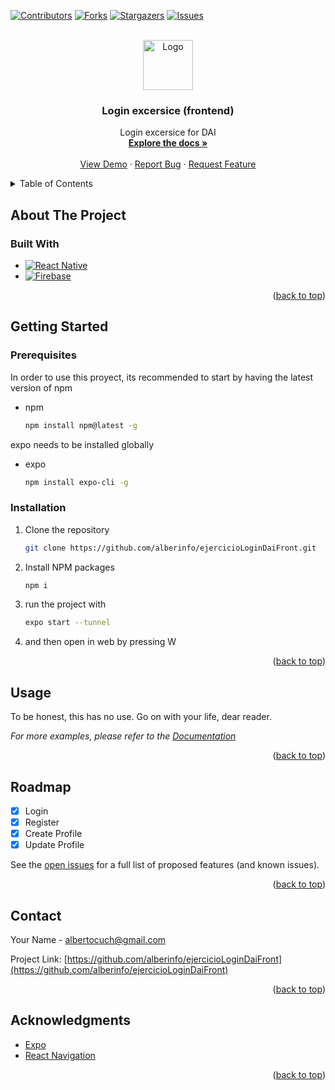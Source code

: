 <!-- Improved compatibility of back to top link: See: https://github.com/othneildrew/Best-README-Template/pull/73 -->
<a name="readme-top"></a>
<!--
*** Thanks for checking out the Best-README-Template. If you have a suggestion
*** that would make this better, please fork the repo and create a pull request
*** or simply open an issue with the tag "enhancement".
*** Don't forget to give the project a star!
*** Thanks again! Now go create something AMAZING! :D
-->



<!-- PROJECT SHIELDS -->
<!--
*** I'm using markdown "reference style" links for readability.
*** Reference links are enclosed in brackets [ ] instead of parentheses ( ).
*** See the bottom of this document for the declaration of the reference variables
*** for contributors-url, forks-url, etc. This is an optional, concise syntax you may use.
*** https://www.markdownguide.org/basic-syntax/#reference-style-links
-->
[![Contributors][contributors-shield]][contributors-url]
[![Forks][forks-shield]][forks-url]
[![Stargazers][stars-shield]][stars-url]
[![Issues][issues-shield]][issues-url]



<!-- PROJECT LOGO -->
<br />
<div align="center">
  <a href="https://github.com/alberinfo/ejercicioLoginDaiFront">
    <img src="images/logo.png" alt="Logo" width="80" height="80">
  </a>

<h3 align="center">Login excersice (frontend)</h3>

  <p align="center">
    Login excersice for DAI
    <br />
    <a href="https://github.com/alberinfo/ejercicioLoginDaiFront"><strong>Explore the docs »</strong></a>
    <br />
    <br />
    <a href="https://github.com/alberinfo/ejercicioLoginDaiFront">View Demo</a>
    ·
    <a href="https://github.com/alberinfo/ejercicioLoginDaiFront/issues">Report Bug</a>
    ·
    <a href="https://github.com/alberinfo/ejercicioLoginDaiFront/issues">Request Feature</a>
  </p>
</div>



<!-- TABLE OF CONTENTS -->
<details>
  <summary>Table of Contents</summary>
  <ol>
    <li>
      <a href="#about-the-project">About The Project</a>
      <ul>
        <li><a href="#built-with">Built With</a></li>
      </ul>
    </li>
    <li>
      <a href="#getting-started">Getting Started</a>
      <ul>
        <li><a href="#prerequisites">Prerequisites</a></li>
        <li><a href="#installation">Installation</a></li>
      </ul>
    </li>
    <li><a href="#usage">Usage</a></li>
    <li><a href="#roadmap">Roadmap</a></li>
    <li><a href="#contact">Contact</a></li>
    <li><a href="#acknowledgments">Acknowledgments</a></li>
  </ol>
</details>



<!-- ABOUT THE PROJECT -->
## About The Project

### Built With

* [![React Native][React-native.js]][React-native-url]
* [![Firebase][Firebase-shield]][Firebase-url]

<p align="right">(<a href="#readme-top">back to top</a>)</p>


<!-- GETTING STARTED -->
## Getting Started

### Prerequisites

In order to use this proyect, its recommended to start by having the latest version of npm

* npm
  ```sh
  npm install npm@latest -g
  ```

expo needs to be installed globally

* expo
  ```sh
  npm install expo-cli -g
  ```

### Installation

1. Clone the repository
   ```sh
   git clone https://github.com/alberinfo/ejercicioLoginDaiFront.git
   ```
2. Install NPM packages
   ```sh
   npm i
   ```
3. run the project with
   ```sh
   expo start --tunnel
   ```
4. and then open in web by pressing W

<p align="right">(<a href="#readme-top">back to top</a>)</p>



<!-- USAGE EXAMPLES -->
## Usage

To be honest, this has no use. Go on with your life, dear reader.

_For more examples, please refer to the [Documentation](https://example.com)_

<p align="right">(<a href="#readme-top">back to top</a>)</p>



<!-- ROADMAP -->
## Roadmap

- [x] Login
- [x] Register
- [x] Create Profile
- [x] Update Profile

See the [open issues](https://github.com/alberinfo/ejercicioLoginDaiFront/issues) for a full list of proposed features (and known issues).

<p align="right">(<a href="#readme-top">back to top</a>)</p>


<!-- CONTACT -->
## Contact

Your Name - albertocuch@gmail.com

Project Link: [https://github.com/alberinfo/ejercicioLoginDaiFront](https://github.com/alberinfo/ejercicioLoginDaiFront)

<p align="right">(<a href="#readme-top">back to top</a>)</p>



<!-- ACKNOWLEDGMENTS -->
## Acknowledgments

* [Expo](https://expo.dev/)
* [React Navigation](https://reactnavigation.org/)

<p align="right">(<a href="#readme-top">back to top</a>)</p>



<!-- MARKDOWN LINKS & IMAGES -->
<!-- https://www.markdownguide.org/basic-syntax/#reference-style-links -->
[contributors-shield]: https://img.shields.io/github/contributors/alberinfo/ejercicioLoginDaiFront.svg?style=for-the-badge
[contributors-url]: https://github.com/alberinfo/ejercicioLoginDaiFront/graphs/contributors
[forks-shield]: https://img.shields.io/github/forks/alberinfo/ejercicioLoginDaiFront.svg?style=for-the-badge
[forks-url]: https://github.com/alberinfo/ejercicioLoginDaiFront/network/members
[stars-shield]: https://img.shields.io/github/stars/alberinfo/ejercicioLoginDaiFront.svg?style=for-the-badge
[stars-url]: https://github.com/alberinfo/ejercicioLoginDaiFront/stargazers
[issues-shield]: https://img.shields.io/github/issues/alberinfo/ejercicioLoginDaiFront.svg?style=for-the-badge
[issues-url]: https://github.com/alberinfo/ejercicioLoginDaiFront/issues
[product-screenshot]: images/screenshot.png
[React-native.js]: https://img.shields.io/badge/react_native-%2320232a.svg?style=for-the-badge&logo=react&logoColor=%2361DAFB
[React-native-url]: https://reactnative.dev/
[Firebase-shield]: https://img.shields.io/badge/Firebase-039BE5?style=for-the-badge&logo=Firebase&logoColor=white
[Firebase-url]: https://firebase.google.com/